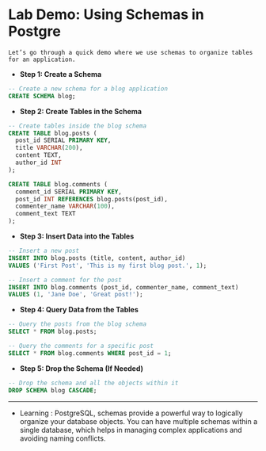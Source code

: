 # Lab Demo: Using Schemas in Postgre

`Let’s go through a quick demo where we use schemas to organize tables for an application.`

- **Step 1: Create a Schema**

```sql
-- Create a new schema for a blog application
CREATE SCHEMA blog;
```

- **Step 2: Create Tables in the Schema**

```sql
-- Create tables inside the blog schema
CREATE TABLE blog.posts (
  post_id SERIAL PRIMARY KEY,
  title VARCHAR(200),
  content TEXT,
  author_id INT
);

CREATE TABLE blog.comments (
  comment_id SERIAL PRIMARY KEY,
  post_id INT REFERENCES blog.posts(post_id),
  commenter_name VARCHAR(100),
  comment_text TEXT
);
```


- **Step 3: Insert Data into the Tables**

```sql
-- Insert a new post
INSERT INTO blog.posts (title, content, author_id)
VALUES ('First Post', 'This is my first blog post.', 1);

-- Insert a comment for the post
INSERT INTO blog.comments (post_id, commenter_name, comment_text)
VALUES (1, 'Jane Doe', 'Great post!');

```

- **Step 4: Query Data from the Tables**

```sql
-- Query the posts from the blog schema
SELECT * FROM blog.posts;

-- Query the comments for a specific post
SELECT * FROM blog.comments WHERE post_id = 1;
```

- **Step 5: Drop the Schema (If Needed)**

```sql
-- Drop the schema and all the objects within it
DROP SCHEMA blog CASCADE;
```

---

- Learning : PostgreSQL, schemas provide a powerful way to logically organize your database objects. You can have multiple schemas within a single database, which helps in managing complex applications and avoiding naming conflicts. 